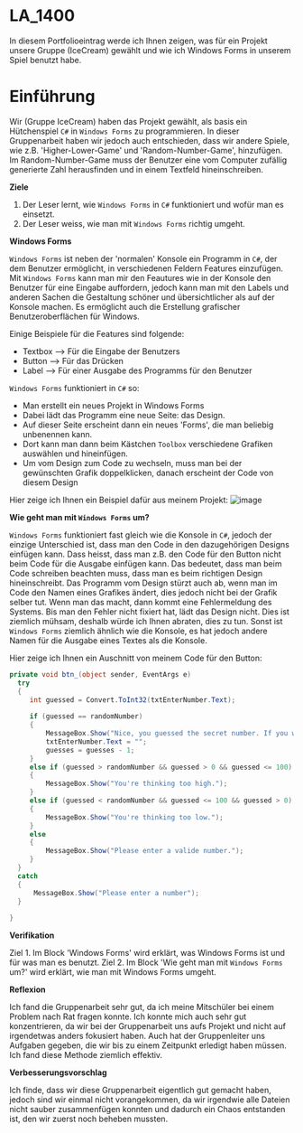 # LA_1400

In diesem Portfolioeintrag werde ich Ihnen zeigen, was für ein Projekt unsere Gruppe (IceCream) gewählt und wie ich Windows Forms in unserem Spiel benutzt habe.

# Einführung

Wir (Gruppe IceCream) haben das Projekt gewählt, als basis ein Hütchenspiel `C#` in `Windows Forms` zu programmieren. In dieser Gruppenarbeit haben wir jedoch auch entschieden, dass wir andere Spiele, wie z.B. 'Higher-Lower-Game' und 'Random-Number-Game', hinzufügen. Im Random-Number-Game muss der Benutzer eine vom Computer zufällig generierte Zahl herausfinden und in einem Textfeld hineinschreiben. 


**Ziele**
1. Der Leser lernt, wie `Windows Forms` in `C#` funktioniert und wofür man es einsetzt.
2. Der Leser weiss, wie man mit `Windows Forms` richtig umgeht.

**Windows Forms**

`Windows Forms` ist neben der 'normalen' Konsole ein Programm in `C#`, der dem Benutzer ermöglicht, in verschiedenen Feldern Features einzufügen. Mit `Windows Forms` kann man mir den Feautures wie in der Konsole den Benutzer für eine Eingabe auffordern, jedoch kann man mit den Labels und anderen Sachen die Gestaltung schöner und übersichtlicher als auf der Konsole machen. Es ermöglicht auch die Erstellung grafischer Benutzeroberflächen für Windows.

Einige Beispiele für die Features sind folgende:
- Textbox --> Für die Eingabe der Benutzers
- Button --> Für das Drücken 
- Label --> Für einer Ausgabe des Programms für den Benutzer

`Windows Forms` funktioniert in `C#` so:
- Man erstellt ein neues Projekt in Windows Forms
- Dabei lädt das Programm eine neue Seite: das Design.
- Auf dieser Seite erscheint dann ein neues 'Forms', die man beliebig unbenennen kann. 
- Dort kann man dann beim Kästchen `Toolbox` verschiedene Grafiken auswählen und hineinfügen.
- Um vom Design zum Code zu wechseln, muss man bei der gewünschten Grafik doppelklicken, danach erscheint der Code von diesem Design

Hier zeige ich Ihnen ein Beispiel dafür aus meinem Projekt:
![image](https://user-images.githubusercontent.com/89132005/147062604-9253b850-4f9f-427a-8723-7aab2185a85a.png)

**Wie geht man mit `Windows Forms` um?**

`Windows Forms` funktioniert fast gleich wie die Konsole in `C#`, jedoch der einzige Unterschied ist, dass man den Code in den dazugehörigen Designs einfügen kann. Dass heisst, dass man z.B. den Code für den Button nicht beim Code für die Ausgabe einfügen kann.
Das bedeutet, dass man beim Code schreiben beachten muss, dass man es beim richtigen Design hineinschreibt. 
Das Programm vom Design stürzt auch ab, wenn man im Code den Namen eines Grafikes ändert, dies jedoch nicht bei der Grafik selber tut. Wenn man das macht, dann kommt eine Fehlermeldung des Systems. Bis man den Fehler nicht fixiert hat, lädt das Design nicht. Dies ist ziemlich mühsam, deshalb würde ich Ihnen abraten, dies zu tun. 
Sonst ist `Windows Forms` ziemlich ähnlich wie die Konsole, es hat jedoch andere Namen für die Ausgabe eines Textes als die Konsole. 

Hier zeige ich Ihnen ein Auschnitt von meinem Code für den Button:

```csharp
private void btn_(object sender, EventArgs e)
  try
  {
     int guessed = Convert.ToInt32(txtEnterNumber.Text);
     
     if (guessed == randomNumber)
     {
         MessageBox.Show("Nice, you guessed the secret number. If you want to try another, just click 'Next'");
         txtEnterNumber.Text = "";
         guesses = guesses - 1;
     }
     else if (guessed > randomNumber && guessed > 0 && guessed <= 100)
     {
         MessageBox.Show("You're thinking too high.");
     }
     else if (guessed < randomNumber && guessed <= 100 && guessed > 0)
     {
         MessageBox.Show("You're thinking too low.");
     }
     else
     {
         MessageBox.Show("Please enter a valide number.");
     }
  }
  catch
  {
      MessageBox.Show("Please enter a number");
  }
  
}
```
**Verifikation**

Ziel 1. Im Block 'Windows Forms' wird erklärt, was Windows Forms ist und für was man es benutzt.
Ziel 2. Im Block 'Wie geht man mit `Windows Forms` um?' wird erklärt, wie man mit Windows Forms umgeht.

**Reflexion**

Ich fand die Gruppenarbeit sehr gut, da ich meine Mitschüler bei einem Problem nach Rat fragen konnte. Ich konnte mich auch sehr gut konzentrieren, da wir bei der Gruppenarbeit uns aufs Projekt und nicht auf irgendetwas anders fokusiert haben. Auch hat der Gruppenleiter uns Aufgaben gegeben, die wir bis zu einem Zeitpunkt erledigt haben müssen. Ich fand diese Methode ziemlich effektiv.

**Verbesserungsvorschlag**

Ich finde, dass wir diese Gruppenarbeit eigentlich gut gemacht haben, jedoch sind wir einmal nicht vorangekommen, da wir irgendwie alle Dateien nicht sauber zusammenfügen konnten und dadurch ein Chaos entstanden ist, den wir zuerst noch beheben mussten. 
